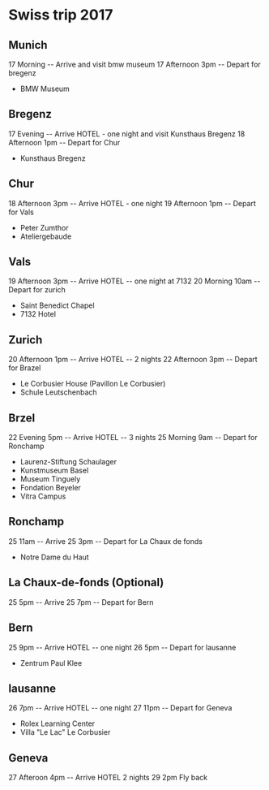 Swiss trip 2017
===============

Munich
------
17 Morning -- Arrive and visit  bmw museum
17 Afternoon 3pm -- Depart for bregenz

* BMW Museum

Bregenz
-------
17 Evening -- Arrive
HOTEL - one night and visit Kunsthaus Bregenz
18 Afternoon 1pm -- Depart for Chur
* Kunsthaus Bregenz

Chur
----
18 Afternoon 3pm -- Arrive
HOTEL - one night
19 Afternoon 1pm -- Depart for Vals
* Peter Zumthor
* Ateliergebaude

Vals
----
19 Afternoon 3pm -- Arrive
HOTEL -- one night at 7132 
20 Morning 10am -- Depart for zurich
* Saint Benedict Chapel
* 7132 Hotel

Zurich
------
20 Afternoon 1pm -- Arrive
HOTEL -- 2 nights
22 Afternoon 3pm -- Depart for Brazel
* Le Corbusier House (Pavillon Le Corbusier)
* Schule Leutschenbach

Brzel
-----
22 Evening 5pm -- Arrive
HOTEL -- 3 nights
25 Morning 9am -- Depart for Ronchamp
* Laurenz-Stiftung Schaulager
* Kunstmuseum Basel
* Museum Tinguely
* Fondation Beyeler
* Vitra Campus

Ronchamp
--------
25 11am -- Arrive
25 3pm -- Depart for La Chaux de fonds
* Notre Dame du Haut

La Chaux-de-fonds (Optional)
-----------------
25 5pm -- Arrive
25 7pm -- Depart for Bern

Bern
----
25 9pm -- Arrive
HOTEL -- one night
26 5pm -- Depart for lausanne
* Zentrum Paul Klee

lausanne
--------
26 7pm -- Arrive
HOTEL -- one night
27 11pm -- Depart for Geneva
* Rolex Learning Center
* Villa "Le Lac" Le Corbusier

Geneva
------
27 Afteroon 4pm -- Arrive
HOTEL 2 nights
29 2pm Fly back



